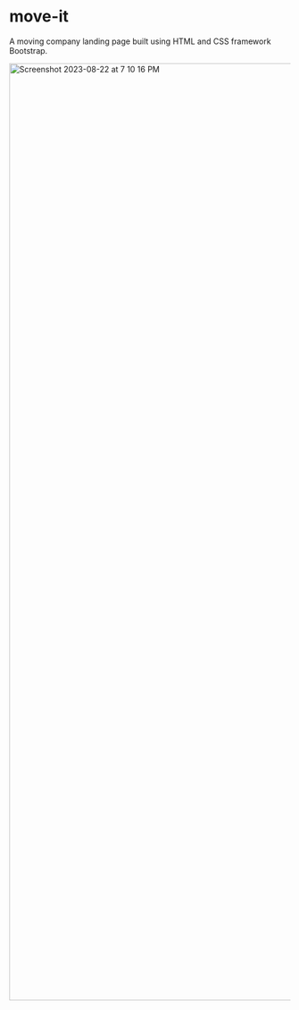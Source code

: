 # move-it
A moving company landing page built using HTML and CSS framework Bootstrap.

<img width="1676" alt="Screenshot 2023-08-22 at 7 10 16 PM" src="https://github.com/michelletan03/move-it/assets/53888443/00ff4327-4ccb-4d67-b4e9-82298c673058">


